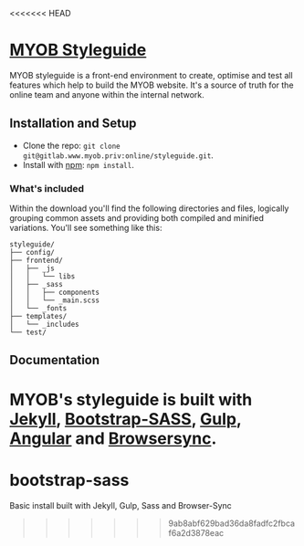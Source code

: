<<<<<<< HEAD
# [MYOB Styleguide](http://cmsdev.myob.com.au/bootstrap/)

MYOB styleguide is a front-end environment to create, optimise and test all features which help to build the MYOB website.
It's a source of truth for the online team and anyone within the internal network.

## Installation and Setup

* Clone the repo: `git clone git@gitlab.www.myob.priv:online/styleguide.git`.
* Install with [npm](https://www.npmjs.com): `npm install`.

### What's included

Within the download you'll find the following directories and files, logically grouping common assets and providing both compiled and minified variations. You'll see something like this:

```
styleguide/
├── config/
├── frontend/
│   ├── _js
│   │   └── libs
│   ├── _sass
│   │   ├── components
│   │   └── _main.scss
│   └── _fonts
├── templates/
│   └── _includes
└── test/
```

## Documentation

MYOB's styleguide is built with [Jekyll](http://jekyllrb.com), [Bootstrap-SASS](https://github.com/twbs/bootstrap-sass), [Gulp](http://gulpjs.com), [Angular](https://angularjs.org/) and [Browsersync](https://www.browsersync.io).
=======
# bootstrap-sass
Basic install built with Jekyll, Gulp, Sass and Browser-Sync
>>>>>>> 9ab8abf629bad36da8fadfc2fbcaf6a2d3878eac
